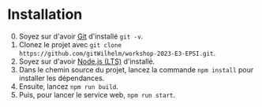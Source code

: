 # Installation
0. Soyez sur d'avoir [Git](https://git-scm.com/downloads) d'installé `git -v`.
1. Clonez le projet avec `git clone https://github.com/gitWilhelm/workshop-2023-E3-EPSI.git`.
2. Soyez sur d'avoir [Node.js (LTS)](https://nodejs.org/en) d'installé.
3. Dans le chemin source du projet, lancez la commande `npm install` pour installer les dépendances.
4. Ensuite, lancez `npm run build`.
5. Puis, pour lancer le service web, `npm run start`.